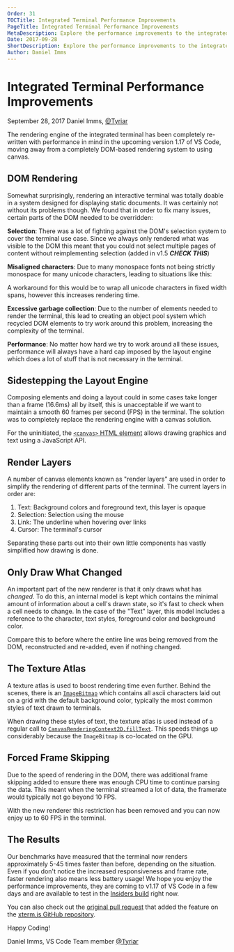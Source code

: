 ```yaml
---
Order: 31
TOCTitle: Integrated Terminal Performance Improvements
PageTitle: Integrated Terminal Performance Improvements
MetaDescription: Explore the performance improvements to the integrated terminal renderer in Visual Studio Code
Date: 2017-09-28
ShortDescription: Explore the performance improvements to the integrated terminal renderer in Visual Studio Code
Author: Daniel Imms
---
```


# Integrated Terminal Performance Improvements

September 28, 2017 Daniel Imms, [@Tyriar](https://twitter.com/Tyriar)

The rendering engine of the integrated terminal has been completely re-written with performance in mind in the upcoming version 1.17 of VS Code, moving away from a completely DOM-based rendering system to using canvas.



## DOM Rendering

Somewhat surprisingly, rendering an interactive terminal was totally doable in a system designed for displaying static documents. It was certainly not without its problems though. We found that in order to fix many issues, certain parts of the DOM needed to be overridden:

**Selection**: There was a lot of fighting against the DOM's selection system to cover the terminal use case. Since we always only rendered what was visible to the DOM this meant that you could not select multiple pages of content without reimplementing selection (added in v1.5 ***CHECK THIS***)

**Misaligned characters**: Due to many monospace fonts not being strictly monospace for many unicode characters, leading to situations like this:

A workaround for this would be to wrap all unicode characters in fixed width spans, however this increases rendering time.

**Excessive garbage collection**: Due to the number of elements needed to render the terminal, this lead to creating an object pool system which recycled DOM elements to try work around this problem, increasing the complexity of the terminal.

**Performance**: No matter how hard we try to work around all these issues, performance will always have a hard cap imposed by the layout engine which does a lot of stuff that is not necessary in the terminal.



## Sidestepping the Layout Engine

Composing elements and doing a layout could in some cases take longer than a frame (16.6ms) all by itself, this is unacceptable if we want to maintain a smooth 60 frames per second (FPS) in the terminal. The solution was to completely replace the rendering engine with a canvas solution.

For the uninitiated, the [`<canvas>` HTML element](https://developer.mozilla.org/en-US/docs/Web/HTML/Element/canvas) allows drawing graphics and text using a JavaScript API.



## Render Layers

A number of canvas elements known as "render layers" are used in order to simplify the rendering of different parts of the terminal. The current layers in order are:

1. Text: Background colors and foreground text, this layer is opaque
2. Selection: Selection using the mouse
3. Link: The underline when hovering over links
4. Cursor: The terminal's cursor

Separating these parts out into their own little components has vastly simplified how drawing is done.



## Only Draw What Changed

An important part of the new renderer is that it only draws what has *changed*. To do this, an internal model is kept which contains the minimal amount of information about a cell's drawn state, so it's fast to check when a cell needs to change. In the case of the "Text" layer, this model includes a reference to the character, text styles, foreground color and background color.

Compare this to before where the entire line was being removed from the DOM, reconstructed and re-added, even if nothing changed.



## The Texture Atlas

A texture atlas is used to boost rendering time even further. Behind the scenes, there is an [`ImageBitmap`](https://developer.mozilla.org/en-US/docs/Web/API/ImageBitmap) which contains all ascii characters laid out on a grid with the default background color, typically the most common styles of text drawn to terminals.

When drawing these styles of text, the texture atlas is used instead of a regular call to [`CanvasRenderingContext2D.fillText`](https://developer.mozilla.org/en-US/docs/Web/API/CanvasRenderingContext2D/fillText). This speeds things up considerably because the `ImageBitmap` is co-located on the GPU.



## Forced Frame Skipping

Due to the speed of rendering in the DOM, there was additional frame skipping added to ensure there was enough CPU time to continue parsing the data. This meant when the terminal streamed a lot of data, the framerate would typically not go beyond 10 FPS.

With the new renderer this restriction has been removed and you can now enjoy up to 60 FPS in the terminal.



## The Results

Our benchmarks have measured that the terminal now renders approximately 5-45 times faster than before, depending on the situation. Even if you don't notice the increased responsiveness and frame rate, faster rendering also means less battery usage! We hope you enjoy the performance improvements, they are coming to v1.17 of VS Code in a few days and are available to test in the [Insiders build](https://code.visualstudio.com/insiders) right now.

You can also check out the [original pull request](https://github.com/sourcelair/xterm.js/pull/938) that added the feature on the [xterm.js GitHub repository](https://github.com/sourcelair/xterm.js/pull/938).

Happy Coding!

Daniel Imms, VS Code Team member [@Tyriar](https://twitter.com/Tyriar)
